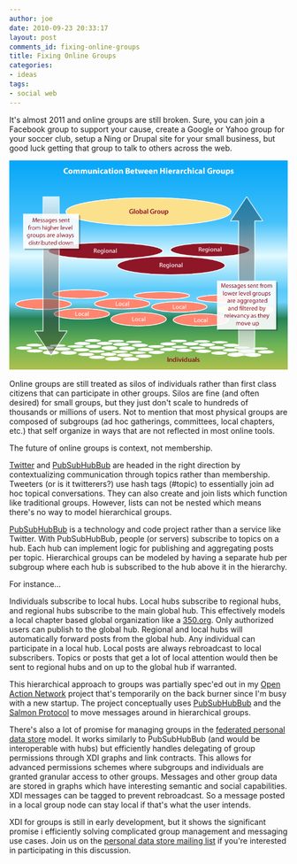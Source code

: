 ```yaml
---
author: joe
date: 2010-09-23 20:33:17
layout: post
comments_id: fixing-online-groups
title: Fixing Online Groups
categories:
- ideas
tags:
- social web
---
```


It's almost 2011 and online groups are still broken. Sure, you can join a Facebook group to support your cause, create a Google or Yahoo group for your soccer club, setup a Ning or Drupal site for your small business, but good luck getting that group to talk to others across the web.

[![Group Communication Chart](/images/posts/hierarchical_groups.png)](/images/posts/hierarchical_groups.png)


Online groups are still treated as silos of individuals rather than first class citizens that can participate in other groups. Silos are fine (and often desired) for small groups, but they just don't scale to hundreds of thousands or millions of users. Not to mention that most physical groups are composed of subgroups (ad hoc gatherings, committees, local chapters, etc.) that self organize in ways that are not reflected in most online tools.

The future of online groups is context, not membership.

[Twitter](http://twitter.com/simple10/) and [PubSubHubBub](http://code.google.com/p/pubsubhubbub/) are headed in the right direction by contextualizing communication through topics rather than membership. Tweeters (or is it twitterers?) use hash tags (#topic) to essentially join ad hoc topical conversations. They can also create and join lists which function like traditional groups. However, lists can not be nested which means there's no way to model hierarchical groups.

[PubSubHubBub](http://code.google.com/p/pubsubhubbub/) is a technology and code project rather than a service like Twitter. With PubSubHubBub, people (or servers) subscribe to topics on a hub. Each hub can implement logic for publishing and aggregating posts per topic. Hierarchical groups can be modeled by having a separate hub per subgroup where each hub is subscribed to the hub above it in the hierarchy.

For instance...

Individuals subscribe to local hubs. Local hubs subscribe to regional hubs, and regional hubs subscribe to the main global hub. This effectively models a local chapter based global organization like a [350.org](http://350.org). Only authorized users can publish to the global hub. Regional and local hubs will automatically forward posts from the global hub. Any individual can participate in a local hub. Local posts are always rebroadcast to local subscribers. Topics or posts that get a lot of local attention would then be sent to regional hubs and on up to the global hub if warranted.

This hierarchical approach to groups was partially spec'ed out in my [Open Action Network](http://www.openactionnetwork.org/) project that's temporarily on the back burner since I'm busy with a new startup. The project conceptually uses [PubSubHubBub](http://code.google.com/p/pubsubhubbub/) and the [Salmon Protocol](http://www.salmon-protocol.org/) to move messages around in hierarchical groups.

There's also a lot of promise for managing groups in the [federated personal data store](http://personaldatastore.info/) model. It works similarly to PubSubHubBub (and would be interoperable with hubs) but efficiently handles delegating of group permissions through XDI graphs and link contracts. This allows for advanced permissions schemes where subgroups and individuals are granted granular access to other groups. Messages and other group data are stored in graphs which have interesting semantic and social capabilities. XDI messages can be tagged to prevent rebroadcast. So a message posted in a local group node can stay local if that's what the user intends.

XDI for groups is still in early development, but it shows the significant promise i efficiently solving complicated group management and messaging use cases. Join us on the [personal data store mailing list](http://groups.google.com/group/personaldatastore) if you're interested in participating in this discussion.
